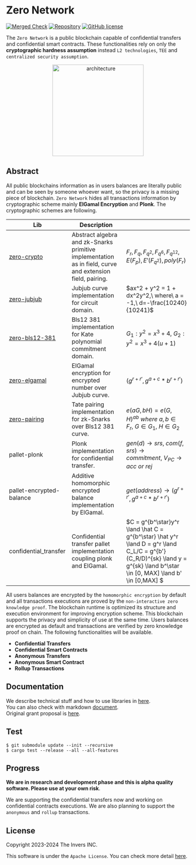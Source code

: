 # Zero Network
[![Merged Check](https://github.com/zero-network/zero/actions/workflows/merged.yml/badge.svg)](https://github.com/zero-network/zero/actions/workflows/merged.yml) [![Repository](https://img.shields.io/badge/github-zero-blueviolet?logo=github)](https://github.com/zero-network/zero) [![GitHub license](https://img.shields.io/badge/license-GPL3%2FApache2-blue)](#LICENSE)  

The `Zero Network` is a public blockchain capable of confidential transfers and confidential smart contracts. These functionalities rely on only the **cryptographic hardness assumption** instead `L2 technologies`, `TEE` and `centralized security assumption`.

<div align="center">
    <img width="250" alt="architecture" src="https://user-images.githubusercontent.com/39494661/163749008-3ad6fa47-9771-419b-98de-7a85cedaa2c7.jpg">
</div>

## Abstract
All public blockchains information as in users balances are literally public and can be seen by someone whoever want, so the privacy is a missing piece of blockchain. `Zero Network` hides all transactions information by cryptographic scheme mainly **ElGamal Encryption** and **Plonk**. The cryptographic schemes are following.

|Lib|Description||
|---|---|---|
|[zero-crypto](https://crates.io/crates/zero-crypto)|Abstract algebra and zk-Snarks primitive implementation as in field, curve and extension field, pairing.|$F_r,F_q,F_{q^2},F_{q^6},F_{q^{12}},E(F_p),E'(F_{q^2}),poly(F_r)$|
|[zero-jubjub](https://crates.io/crates/zero-jubjub)|Jubjub curve implementation for circuit domain.|$ax^2 + y^2 = 1 + dx^2y^2,\ where\ a = -1,\ d=-\frac{10240}{10241}$|
|[zero-bls12-381](https://crates.io/crates/zero-bls12-381)|Bls12 381 implementation for Kate polynomial commitment domain.|$G_1:y^2 =x^3 + 4,\ G_2:y^2 = x^3+4(u+1)$|
|[zero-elgamal](https://crates.io/crates/zero-elgamal)|ElGamal encryption for encrypted number over Jubjub curve.|$(g^{r + r'}, g^{a + c} * b^{r + r'})$|
|[zero-pairing](https://crates.io/crates/zero-pairing)|Tate pairing implementation for zk-Snarks over Bls12 381 curve.|$e(aG, bH) = e(G, H)^{ab}\ where\ a,b \in F_r,~G \in G_1,~H \in G_2$|
|pallet-plonk|Plonk implementation for confidential transfer.|$gen(d) \rightarrow srs,\ com(f, srs) \rightarrow commitment,\ V_{PC} \rightarrow acc\ or\ rej$|
|pallet-encrypted-balance|Additive homomorphic encrypted balance implementation by ElGamal.|$get(address) \rightarrow (g^{r + r'}, g^{a + c} * b^{r + r'})$|
|confidential_transfer|Confidential transfer pallet implementation coupling plonk and ElGamal.|$C = g^{b^\star}y^r \land \hat C = g^{b^\star} \hat y^r \land D = g^r \land C_L/C = g^{b'}(C_R/D)^{sk} \land y = g^{sk} \land b^\star \in [0, MAX] \land b' \in [0,MAX] $|

All users balances are encrypted by the `homomorphic encryption` by default and all transactions executions are proved by the `non-interactive zero knowledge proof`. The blockchain runtime is optimized its structure and execution environment for improving encryption scheme. This blockchain supports the privacy and simplicity of use at the same time. Users balances are encrypted as default and transactions are verified by zero knowledge proof on chain. The following functionalities will be available.

- **Confidential Transfers**
- **Confidential Smart Contracts**
- **Anonymous Transfers**
- **Anonymous Smart Contract**
- **Rollup Transactions**

## Documentation

We describe technical stuff and how to use libraries in [here](https://zero-network.github.io/zero/).  
You can also check with markdown [document](./book/SUMMARY.md).  
Original grant proposal is [here](https://github.com/w3f/Grants-Program/blob/master/applications/zero-network.md).

## Test

```shell
$ git submodule update --init --recursive
$ cargo test --release --all --all-features
```

## Progress
**We are in research and development phase and this is alpha quality software. Please use at your own risk**.

We are supporting the confidential transfers now and working on confidential contracts executions. We are also planning to support the `anonymous` and `rollup` transactions.

## License
Copyright 2023-2024 The Invers INC.

This software is under the `Apache License`.
You can check more detail [here](./LICENSE).

